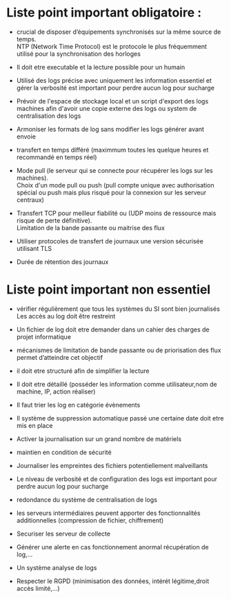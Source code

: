 # Liste point important obligatoire :
- crucial de disposer d’équipements synchronisés sur la même source de temps. \
    NTP (Network Time Protocol) est le protocole le plus fréquemment utilisé pour la synchronisation des horloges

- Il doit etre executable et la lecture possible pour un humain

- Utilisé des logs précise avec uniquement les information essentiel et 
gérer la verbosité est important pour perdre aucun log pour sucharge

- Prévoir de l'espace de stockage local et un script d'export des logs machines afin d'avoir une copie externe des logs ou system de centralisation des logs

- Armoniser les formats de log sans modifier les logs générer avant envoie

- transfert en temps différé (maximmum toutes les quelque heures et recommandé en temps réel)

- Mode pull (le serveur qui se connecte pour récupérer les logs sur les machines). \
    Choix d'un mode pull ou push (pull compte unique avec authorisation spécial ou push mais plus risqué pour la connexion sur les serveur centraux)

- Transfert TCP pour meilleur fiabilité ou (UDP moins de ressource mais risque de perte définitive). \
    Limitation de la bande passante ou maitrise des flux

- Utiliser protocoles de transfert de journaux une version sécurisée utilisant TLS

- Durée de rétention des journaux

# Liste point important non essentiel

- vérifier régulièrement que tous les systèmes du SI sont bien journalisés \
    Les accès au log doit être restreint

- Un fichier de log doit etre demander dans un cahier des charges de projet informatique

- mécanismes de limitation de bande passante ou de priorisation des flux permet d’atteindre cet objectif

- il doit etre structuré afin de simplifier la lecture 

- Il doit etre détaillé (posséder les information comme utilisateur,nom de machine, IP, action réaliser)

- Il faut trier les log en catégorie évènements 

- Il système de suppression automatique passé une certaine date doit etre mis en place

- Activer la journalisation sur un grand nombre de matériels

- maintien en condition de sécurité

- Journaliser les empreintes des fichiers potentiellement malveillants

- Le niveau de verbosité et de configuration des logs est important pour perdre aucun log pour sucharge

- redondance du système de centralisation de logs

- les serveurs intermédiaires peuvent apporter des fonctionnalités additionnelles (compression de fichier, chiffrement)

- Securiser les serveur de collecte 

- Générer une alerte en cas fonctionnement anormal récupération de log,...

- Un système analyse de logs 

- Respecter le RGPD (minimisation des données, intérét légitime,droit accès limité,...)

